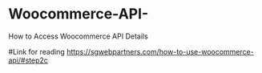 # Woocommerce-API-
How to Access Woocommerce API Details

#Link for reading
https://sgwebpartners.com/how-to-use-woocommerce-api/#step2c
